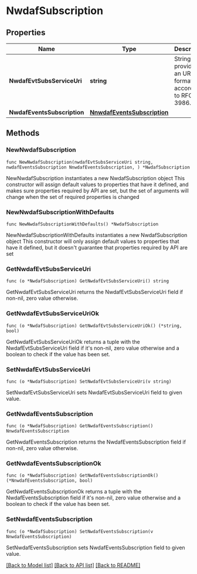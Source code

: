 # NwdafSubscription

## Properties

Name | Type | Description | Notes
------------ | ------------- | ------------- | -------------
**NwdafEvtSubsServiceUri** | **string** | String providing an URI formatted according to RFC 3986. | 
**NwdafEventsSubscription** | [**NnwdafEventsSubscription**](NnwdafEventsSubscription.md) |  | 

## Methods

### NewNwdafSubscription

`func NewNwdafSubscription(nwdafEvtSubsServiceUri string, nwdafEventsSubscription NnwdafEventsSubscription, ) *NwdafSubscription`

NewNwdafSubscription instantiates a new NwdafSubscription object
This constructor will assign default values to properties that have it defined,
and makes sure properties required by API are set, but the set of arguments
will change when the set of required properties is changed

### NewNwdafSubscriptionWithDefaults

`func NewNwdafSubscriptionWithDefaults() *NwdafSubscription`

NewNwdafSubscriptionWithDefaults instantiates a new NwdafSubscription object
This constructor will only assign default values to properties that have it defined,
but it doesn't guarantee that properties required by API are set

### GetNwdafEvtSubsServiceUri

`func (o *NwdafSubscription) GetNwdafEvtSubsServiceUri() string`

GetNwdafEvtSubsServiceUri returns the NwdafEvtSubsServiceUri field if non-nil, zero value otherwise.

### GetNwdafEvtSubsServiceUriOk

`func (o *NwdafSubscription) GetNwdafEvtSubsServiceUriOk() (*string, bool)`

GetNwdafEvtSubsServiceUriOk returns a tuple with the NwdafEvtSubsServiceUri field if it's non-nil, zero value otherwise
and a boolean to check if the value has been set.

### SetNwdafEvtSubsServiceUri

`func (o *NwdafSubscription) SetNwdafEvtSubsServiceUri(v string)`

SetNwdafEvtSubsServiceUri sets NwdafEvtSubsServiceUri field to given value.


### GetNwdafEventsSubscription

`func (o *NwdafSubscription) GetNwdafEventsSubscription() NnwdafEventsSubscription`

GetNwdafEventsSubscription returns the NwdafEventsSubscription field if non-nil, zero value otherwise.

### GetNwdafEventsSubscriptionOk

`func (o *NwdafSubscription) GetNwdafEventsSubscriptionOk() (*NnwdafEventsSubscription, bool)`

GetNwdafEventsSubscriptionOk returns a tuple with the NwdafEventsSubscription field if it's non-nil, zero value otherwise
and a boolean to check if the value has been set.

### SetNwdafEventsSubscription

`func (o *NwdafSubscription) SetNwdafEventsSubscription(v NnwdafEventsSubscription)`

SetNwdafEventsSubscription sets NwdafEventsSubscription field to given value.



[[Back to Model list]](../README.md#documentation-for-models) [[Back to API list]](../README.md#documentation-for-api-endpoints) [[Back to README]](../README.md)


